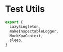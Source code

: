 # Test Utils

```js
export {
  LazySingleton,
  makeInspectableLogger,
  MockKoaContext,
  sleep,
}
```
